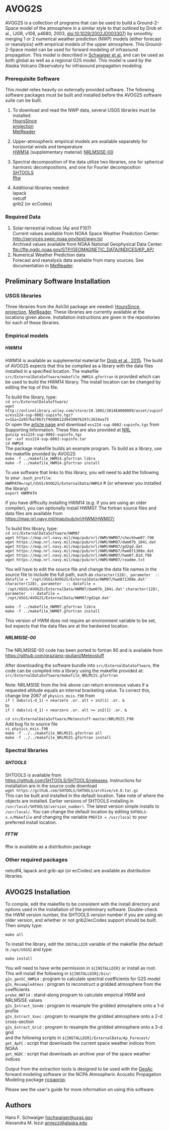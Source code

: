 AVOG2S
==========

AVOG2S is a collection of programs that can be used to build a Ground-2-Space
model of the atmosphere in a similar style to that outlined by Drob et al.,
(JGR, v108, p4680, 2003, [doi:10.1029/2002JD003307](https://doi.org/10.1029/2002JD003307))
by smoothly merging 1 or 2 
numerical weather prediction (NWP) models (either forecast or reanalysis) with
empirical models of the upper atmosphere.  This Ground-2-Space model can be used
for forward modeling of infrasound propagation.  This model is described in
[Schwaiger et al.](https://doi.org/10.1016/j.cageo.2018.12.013)
and can be used as both global as well as a regional G2S model.
This model is used by the Alaska Volcano Observatory for infrasound propagation
modeling.

### Prerequisite Software
This model relies heavily on externally provided software.  The following 
software packages must be built and installed before the AVOG2S software
suite can be built.

1. To download and read the NWP data, several USGS libraries must be installed:  
   [HoursSince](https://github.com/usgs/volcano-ash3d-hourssince)  
   [projection](https://github.com/usgs/volcano-ash3d-projection)  
   [MetReader](https://github.com/usgs/volcano-ash3d-metreader)

2. Upper-atmospheric empirical models are available separately for horizontal winds and temperature  
   [HWM14](https://agupubs.onlinelibrary.wiley.com/doi/full/10.1002/2014EA000089) (supplementary material)
   [NRLMSISE-00](https://github.com/graziano-giuliani/Meteostuff/tree/master/NRLMSIS_F90)

3. Spectral decomposition of the data utilize two libraries, one for spherical
harmonic decompositions, and one for Fourier decomposition  
   [SHTOOLS](https://github.com/SHTOOLS/SHTOOLS/releases)  
   [fftw](https://github.com/FFTW/fftw3)

4. Additional libraries needed:  
   lapack  
   netcdf  
   grib2 (or ecCodes)

### Required Data
1. Solar-terrestrial indices (Ap and F107)  
    Current values available from NOAA Space Weather Prediction Center:
      <http://services.swpc.noaa.gov/text/wwv.txt>  
    Archived values available from NOAA National Geophysical Data Center:
      <ftp://ftp.ngdc.noaa.gov/STP/GEOMAGNETIC_DATA/INDICES/KP_AP/>
2. Numerical Weather Prediction data  
    Forecast and reanalysis data available from many sources.  See documentation
    in [MetReader](https://github.com/usgs/volcano-ash3d-metreader).


Preliminary Software Installation
---------------------------------

### USGS libraries  
  Three libraries from the Ash3d package are needed: [HoursSince](://github.com/usgs/volcano-ash3d-hourssince), 
   [projection](https://github.com/usgs/volcano-ash3d-projection), 
   [MetReader](https://github.com/usgs/volcano-ash3d-metreader).
These libraries are currently available at the locations given above.
Installation instructions are given in the repositories for each of these libraries.

### Empirical models  
##### HWM14
 HWM14 is available as supplemental material for [Drob et al., 2015](https://doi.org/10.1002/2014EA000089).  The build
of AVOG2S expects that this be compiled as a library with the data files installed in a specified location.  The makefile
`src/ExternalDataSoftware/makefile_HWM14.gfortran` is provided which can be used to
build the HWM14 library.  The install location can be changed by editing the top
of this file.

To build the library, type:  
  `cd src/ExternalDataSoftware/`  
  `wget http://onlinelibrary.wiley.com/store/10.1002/2014EA000089/asset/supinfo/ess224-sup-0002-supinfo.tgz?v=1&s=2a957ba70b7cf9dd0612d9430076297c3634ea75`  
Or open the [article page](http://onlinelibrary.wiley.com/doi/10.1002/2014EA000089/abstract)
and download `ess224-sup-0002-supinfo.tgz` from Supporting Information.
These files are also provided at [NRL](https://map.nrl.navy.mil/map/pub/nrl/HWM/HWM14/)  
  `gunzip ess224-sup-0002-supinfo.tgz`  
  `tar -xvf ess224-sup-0002-supinfo.tar`  
  `cd HWM14`  
The package makefile builds an example program.  To build as a library, use the makefile
provided by AVOG2S  
  `make -f ../makefile_HWM14.gfortran libra`  
  `make -f ../makefile_HWM14.gfortran install`

To use software that links to this library, you will need to add the following to your
`.bash_profile`:  
`HWMPATH=/opt/USGS/AVOG2S/ExternalData/HWM14`  # (or wherever you installed the library)  
`export HWMPATH`

If you have difficulty installing HWM14 (e.g. if you are using an older compiler), you
can optionally install HWM07.  The fortran source files and data files are available
from <https://map.nrl.navy.mil/map/pub/nrl/HWM/HWM07/>

To build this library, type:  
`cd src/ExternalDataSoftware/HWM07`  
`wget https://map.nrl.navy.mil/map/pub/nrl/HWM/HWM07/checkhwm07.f90`  
`wget https://map.nrl.navy.mil/map/pub/nrl/HWM/HWM07/dwm07b_104i.dat` 
`wget https://map.nrl.navy.mil/map/pub/nrl/HWM/HWM07/gd2qd.dat`  
`wget https://map.nrl.navy.mil/map/pub/nrl/HWM/HWM07/hwm071308e.dat` 
`wget https://map.nrl.navy.mil/map/pub/nrl/HWM/HWM07/hwm07.01d.f90`  
`wget https://map.nrl.navy.mil/map/pub/nrl/HWM/HWM07/readme.txt`

  You will have to edit the source file
and change the data file names in the source file to include the full path, such as
`character(128), parameter  :: datafile = '/opt/USGS/AVOG2S/ExternalData/HWM07/hwm071308e.dat'`
`character(128), parameter  :: datafile = '/opt/USGS/AVOG2S/ExternalData/HWM07/dwm07b_104i.dat'`
`character(128), parameter  :: datafile = '/opt/USGS/AVOG2S/ExternalData/HWM07/gd2qd.dat'`

`make -f ../makefile_HWM07.gfortran libra`  
`make -f ../makefile_HWM07.gfortran install`

This version of HWM does not require an environment variable to be set, but expects
that the data files are at the hardwired location.

##### NRLMSISE-00
The NRLMSISE-00 code has been ported to fortran 90 and is available from
<https://github.com/graziano-giuliani/Meteostuff>

After downloading the software bundle into `src/ExternalDataSoftware`, the code can
be compiled into a library using the makefile provided at:
`src/ExternalDataSoftware/makefile_NRLMSIS.gfortran`

Note: NRLMSISE from the link above can return erroneous values if a requested altitude
equals an internal bracketing value.  To correct this, change line 2067 of
`physics_msis.f90` from  
`if ( dabs(v1-d_1) < nearzero .or. alt > zn2(1) .or. &`  
to  
`if ( dabs(v1-d_1) < nearzero .or. alt >= zn2(1) .or. &`

`cd src/ExternalDataSoftware/Meteostuff-master/NRLMSIS_F90`  
  Add bug fix to source file  
`vi physics_msis.f90`  
`make -f ../../makefile_NRLMSIS.gfortran all`  
`make -f ../../makefile_NRLMSIS.gfortran install`

### Spectral libraries
##### SHTOOLS  
  SHTOOLS is available from <https://github.com/SHTOOLS/SHTOOLS/releases>.  Instructions
for installation are in the source code download  
 `wget https://github.com/SHTOOLS/SHTOOLS/archive/v4.0.tar.gz`  
This can be built and installed in the default location.  Take note of where the objects
are installed.  Earlier versions of SHTOOLS installing in `/usr/local/SHTOOLS$(version_number)`.
The latest version simple installs to `/usr/local/`.
You can change the default location by editing `SHTOOLS-x.x/Makefile` and changing the 
variable `PREFIX = /usr/local` to your preferred install location.

##### FFTW
fftw is available as a distribution package

### Other required packages
 netcdf4, lapack and grib-api (or ecCodes) are available as distribution libraries.


AVOG2S Installation
---------------------------------

To compile, edit the makefile to be consistent with the install directory and options
used in the installation of the preliminary software.  Double-check the HWM version
number, the SHTOOLS version number if you are using an older version, and whether or not
grib2/ecCodes support should be built.  Then simply type:

  `make all`

To install the library, edit the `INSTALLDIR` variable of the makefile (the
default is `/opt/USGS`) and type:

  `make install`

You will need to have write permission in `${INSTALLDIR}` or install as root.
This will install the following in `${INSTALLDIR}/bin/`:  
 `g2s_genSC_HWM14`   : program to calculate spectral coefficients for G2S model  
 `g2s_ResampleAtmos` : program to reconstruct a gridded atmosphere from the coefficients  
 `probe_HWT14`       : stand-along program to calculate empirical HWM and NRLMSISE values  
 `g2s_Extract_Sonde` : program to resample the gridded atmosphere onto a 1-d profile  
 `g2s_Extract_Xsec`  : program to resample the gridded atmosphere onto a 2-d cross-section  
 `g2s_Extract_Grid`  : program to resample the gridded atmosphere onto a 3-d grid  
and the following scripts in `${INSTALLDIR}/ExternalData/Ap_Forecast/`  
 `get_ApFC` : script that downloads the current space weather indices from NOAA  
 `get_NGDC` : script that downloads an archive year of the space weather indices

Output from the extraction tools is designed to be used with the
[GeoAc](https://github.com/LANL-Seismoacoustics/GeoAc) forward
modeling software or the NCPA Atmospheric Acoustic Propagation Modeling
package [ncpaprop](https://github.com/chetzer-ncpa/ncpaprop).

Please see the user's guide for more information on using this software.

Authors
-------

Hans F. Schwaiger <hschwaiger@usgs.gov>  
Alexandra M. Iezzi <amiezzi@alaska.edu>
